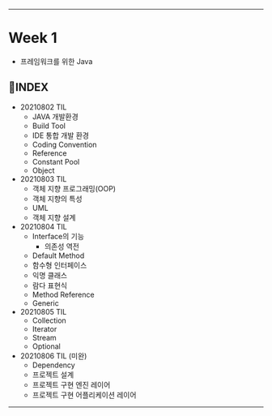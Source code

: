 ___
# Week 1
- 프레임워크를 위한 Java

## 📌INDEX
- 20210802 TIL
  - JAVA 개발환경
  - Build Tool
  - IDE 통합 개발 환경
  - Coding Convention
  - Reference
  - Constant Pool
  - Object
- 20210803 TIL
  - 객체 지향 프로그래밍(OOP)
  - 객체 지향의 특성
  - UML
  - 객체 지향 설계
- 20210804 TIL
  - Interface의 기능
    - 의존성 역전
  - Default Method
  - 함수형 인터페이스
  - 익명 클래스
  - 람다 표현식
  - Method Reference
  - Generic
- 20210805 TIL
  - Collection
  - Iterator
  - Stream
  - Optional
- 20210806 TIL (미완)
  - Dependency
  - 프로젝트 설계
  - 프로젝트 구현 엔진 레이어
  - 프로젝트 구현 어플리케이션 레이어
___
